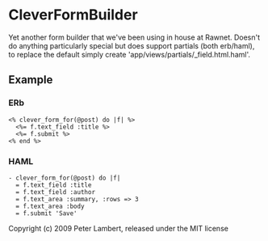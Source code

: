 # CleverFormBuilder
Yet another form builder that we've been using in house at Rawnet. Doesn't do anything particularly special but
does support partials (both erb/haml), to replace the default simply create 'app/views/partials/_field.html.haml'.

## Example

### ERb
    <% clever_form_for(@post) do |f| %>
      <%= f.text_field :title %>
      <%= f.submit %>
    <% end %>


### HAML
    - clever_form_for(@post) do |f|
      = f.text_field :title
      = f.text_field :author
      = f.text_area :summary, :rows => 3
      = f.text_area :body
      = f.submit 'Save'


Copyright (c) 2009 Peter Lambert, released under the MIT license
